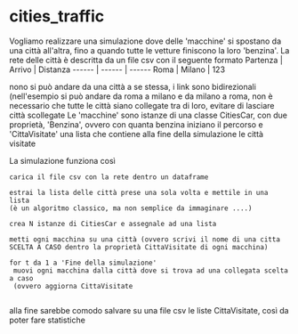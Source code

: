 # cities_traffic
Vogliamo realizzare una simulazione dove delle 'macchine' si spostano da una città all'altra, fino a quando tutte le vetture finiscono la loro 'benzina'. La rete delle città è descritta da un file csv con il seguente formato
Partenza | Arrivo | Distanza
------ | ------ | ------
Roma  |  Milano  |   123 

nono si può andare da una città a se stessa, i link sono bidirezionali (nell'esempio si può andare da roma a milano e da milano a roma, non è necessario che tutte le città siano collegate tra di loro, evitare di lasciare città scollegate
Le 'macchine' sono istanze di una classe CitiesCar, con due proprietà, 'Benzina', ovvero con quanta benzina iniziano il percorso e 'CittaVisitate' una lista che contiene alla fine della simulazione le città visitate

La simulazione funziona così
```
carica il file csv con la rete dentro un dataframe

estrai la lista delle città prese una sola volta e mettile in una lista
(è un algoritmo classico, ma non semplice da immaginare ....)

crea N istanze di CitiesCar e assegnale ad una lista

metti ogni macchina su una città (ovvero scrivi il nome di una citta SCELTA A CASO dentro la proprietà CittaVisitate di ogni macchina)

for t da 1 a 'Fine della simulazione'
 muovi ogni macchina dalla città dove si trova ad una collegata scelta a caso
 (ovvero aggiorna CittaVisitate
 
```

alla fine sarebbe comodo salvare su una file csv le liste CittaVisitate, così da poter fare statistiche
